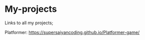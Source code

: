 # My-projects
Links to all my projects;

Platformer: https://supersaiyancoding.github.io/Platformer-game/
